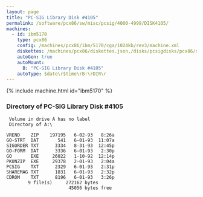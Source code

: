 ```yaml
---
layout: page
title: "PC-SIG Library Disk #4105"
permalink: /software/pcx86/sw/misc/pcsig/4000-4999/DISK4105/
machines:
  - id: ibm5170
    type: pcx86
    config: /machines/pcx86/ibm/5170/cga/1024kb/rev3/machine.xml
    diskettes: /machines/pcx86/diskettes.json,/disks/pcsigdisks/pcx86/diskettes.json
    autoGen: true
    autoMount:
      B: "PC-SIG Library Disk #4105"
    autoType: $date\r$time\rB:\rDIR\r
---
```


{% include machine.html id="ibm5170" %}

### Directory of PC-SIG Library Disk #4105

     Volume in drive A has no label
     Directory of A:\

    VREND    ZIP    197195   6-02-93   8:26a
    GO-STRT  DAT       541   6-01-93  11:07a
    SIGORDER TXT      3334   8-31-93  12:45p
    GO-FORM  DAT      3336   6-01-93   2:30p
    GO       EXE     26022   1-10-92  12:14p
    PKUNZIP  EXE     29378   2-01-93   2:04a
    PCSIG    TXT      2329   6-01-93   2:31p
    SHAREMAG TXT      1831   6-01-93   2:32p
    CDROM    TXT      8196   6-01-93   3:26p
            9 file(s)     272162 bytes
                           45056 bytes free
